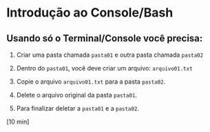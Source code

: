 # Introdução ao Console/Bash

## Usando só o Terminal/Console você precisa:

1. Criar uma pasta chamada `pasta01` e outra pasta chamada `pasta02`

2. Dentro do `pasta01`, você deve criar um arquivo: `arquivo01.txt`

3. Copie o arquivo `arquivo01.txt` para a pasta `pasta02`.

4. Delete o arquivo original da pasta `pasta01`.

5. Para finalizar deletar a `pasta01` e a `pasta02`.

[10 min]